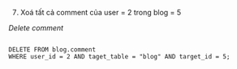 7. Xoá tất cả comment của user = 2 trong blog = 5

*Delete comment*

```mysql

DELETE FROM blog.comment 
WHERE user_id = 2 AND taget_table = "blog" AND target_id = 5;

```
